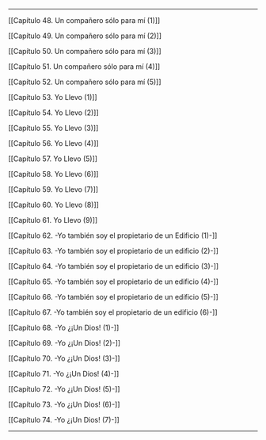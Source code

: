 
---

[[Capítulo 48. Un compañero sólo para mí (1)]]

[[Capítulo 49. Un compañero sólo para mí (2)]]

[[Capítulo 50. Un compañero sólo para mí (3)]]

[[Capítulo 51. Un compañero sólo para mí (4)]]

[[Capítulo 52. Un compañero sólo para mí (5)]]

[[Capítulo 53. Yo Llevo (1)]]

[[Capítulo 54. Yo Llevo (2)]]

[[Capítulo 55. Yo Llevo (3)]]

[[Capítulo 56. Yo Llevo (4)]]

[[Capítulo 57. Yo Llevo (5)]]

[[Capítulo 58. Yo Llevo (6)]]

[[Capítulo 59. Yo Llevo (7)]]

[[Capítulo 60. Yo Llevo (8)]]

[[Capítulo 61. Yo Llevo (9)]]

[[Capítulo 62. -Yo también soy el propietario de un Edificio (1)-]]

[[Capítulo 63. -Yo también soy el propietario de un edificio (2)-]]

[[Capítulo 64. -Yo también soy el propietario de un edificio (3)-]]

[[Capítulo 65. -Yo también soy el propietario de un edificio (4)-]]

[[Capítulo 66. -Yo también soy el propietario de un edificio (5)-]]

[[Capítulo 67. -Yo también soy el propietario de un edificio (6)-]]

[[Capítulo 68. -Yo ¿¡Un Dios! (1)-]]

[[Capítulo 69. -Yo ¿¡Un Dios! (2)-]]

[[Capítulo 70. -Yo ¿¡Un Dios! (3)-]]

[[Capítulo 71. -Yo ¿¡Un Dios! (4)-]]

[[Capítulo 72. -Yo ¿¡Un Dios! (5)-]]

[[Capítulo 73. -Yo ¿¡Un Dios! (6)-]]

[[Capítulo 74. -Yo ¿¡Un Dios! (7)-]]

---
